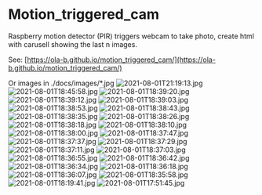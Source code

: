 # Motion_triggered_cam
Raspberry motion detector (PIR) triggers webcam to take photo, create html with carusell showing the last n images.

See: [https://ola-b.github.io/motion_triggered_cam/](https://ola-b.github.io/motion_triggered_cam/)


Or images in ./docs/images/*.jpg
![2021-08-01T21:19:13.jpg](https://github.com/Ola-B/motion_triggered_cam/blob/main/docs/images/2021-08-01T21:19:13.jpg "2021-08-01T21:19:13.jpg")
![2021-08-01T18:45:58.jpg](https://github.com/Ola-B/motion_triggered_cam/blob/main/docs/images/2021-08-01T18:45:58.jpg "2021-08-01T18:45:58.jpg")
![2021-08-01T18:39:20.jpg](https://github.com/Ola-B/motion_triggered_cam/blob/main/docs/images/2021-08-01T18:39:20.jpg "2021-08-01T18:39:20.jpg")
![2021-08-01T18:39:12.jpg](https://github.com/Ola-B/motion_triggered_cam/blob/main/docs/images/2021-08-01T18:39:12.jpg "2021-08-01T18:39:12.jpg")
![2021-08-01T18:39:03.jpg](https://github.com/Ola-B/motion_triggered_cam/blob/main/docs/images/2021-08-01T18:39:03.jpg "2021-08-01T18:39:03.jpg")
![2021-08-01T18:38:53.jpg](https://github.com/Ola-B/motion_triggered_cam/blob/main/docs/images/2021-08-01T18:38:53.jpg "2021-08-01T18:38:53.jpg")
![2021-08-01T18:38:43.jpg](https://github.com/Ola-B/motion_triggered_cam/blob/main/docs/images/2021-08-01T18:38:43.jpg "2021-08-01T18:38:43.jpg")
![2021-08-01T18:38:35.jpg](https://github.com/Ola-B/motion_triggered_cam/blob/main/docs/images/2021-08-01T18:38:35.jpg "2021-08-01T18:38:35.jpg")
![2021-08-01T18:38:26.jpg](https://github.com/Ola-B/motion_triggered_cam/blob/main/docs/images/2021-08-01T18:38:26.jpg "2021-08-01T18:38:26.jpg")
![2021-08-01T18:38:18.jpg](https://github.com/Ola-B/motion_triggered_cam/blob/main/docs/images/2021-08-01T18:38:18.jpg "2021-08-01T18:38:18.jpg")
![2021-08-01T18:38:10.jpg](https://github.com/Ola-B/motion_triggered_cam/blob/main/docs/images/2021-08-01T18:38:10.jpg "2021-08-01T18:38:10.jpg")
![2021-08-01T18:38:00.jpg](https://github.com/Ola-B/motion_triggered_cam/blob/main/docs/images/2021-08-01T18:38:00.jpg "2021-08-01T18:38:00.jpg")
![2021-08-01T18:37:47.jpg](https://github.com/Ola-B/motion_triggered_cam/blob/main/docs/images/2021-08-01T18:37:47.jpg "2021-08-01T18:37:47.jpg")
![2021-08-01T18:37:37.jpg](https://github.com/Ola-B/motion_triggered_cam/blob/main/docs/images/2021-08-01T18:37:37.jpg "2021-08-01T18:37:37.jpg")
![2021-08-01T18:37:29.jpg](https://github.com/Ola-B/motion_triggered_cam/blob/main/docs/images/2021-08-01T18:37:29.jpg "2021-08-01T18:37:29.jpg")
![2021-08-01T18:37:11.jpg](https://github.com/Ola-B/motion_triggered_cam/blob/main/docs/images/2021-08-01T18:37:11.jpg "2021-08-01T18:37:11.jpg")
![2021-08-01T18:37:03.jpg](https://github.com/Ola-B/motion_triggered_cam/blob/main/docs/images/2021-08-01T18:37:03.jpg "2021-08-01T18:37:03.jpg")
![2021-08-01T18:36:55.jpg](https://github.com/Ola-B/motion_triggered_cam/blob/main/docs/images/2021-08-01T18:36:55.jpg "2021-08-01T18:36:55.jpg")
![2021-08-01T18:36:42.jpg](https://github.com/Ola-B/motion_triggered_cam/blob/main/docs/images/2021-08-01T18:36:42.jpg "2021-08-01T18:36:42.jpg")
![2021-08-01T18:36:34.jpg](https://github.com/Ola-B/motion_triggered_cam/blob/main/docs/images/2021-08-01T18:36:34.jpg "2021-08-01T18:36:34.jpg")
![2021-08-01T18:36:18.jpg](https://github.com/Ola-B/motion_triggered_cam/blob/main/docs/images/2021-08-01T18:36:18.jpg "2021-08-01T18:36:18.jpg")
![2021-08-01T18:36:07.jpg](https://github.com/Ola-B/motion_triggered_cam/blob/main/docs/images/2021-08-01T18:36:07.jpg "2021-08-01T18:36:07.jpg")
![2021-08-01T18:35:58.jpg](https://github.com/Ola-B/motion_triggered_cam/blob/main/docs/images/2021-08-01T18:35:58.jpg "2021-08-01T18:35:58.jpg")
![2021-08-01T18:19:41.jpg](https://github.com/Ola-B/motion_triggered_cam/blob/main/docs/images/2021-08-01T18:19:41.jpg "2021-08-01T18:19:41.jpg")
![2021-08-01T17:51:45.jpg](https://github.com/Ola-B/motion_triggered_cam/blob/main/docs/images/2021-08-01T17:51:45.jpg "2021-08-01T17:51:45.jpg")

